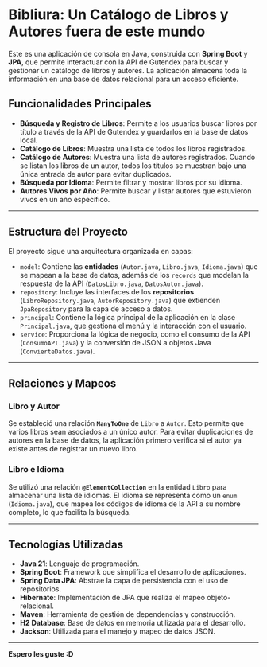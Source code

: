 # Bibliura: Un Catálogo de Libros y Autores fuera de este mundo

Este es una aplicación de consola en Java, construida con **Spring Boot** y **JPA**, que permite interactuar con la API de Gutendex para buscar y gestionar un catálogo de libros y autores. La aplicación almacena toda la información en una base de datos relacional para un acceso eficiente.

## Funcionalidades Principales

* **Búsqueda y Registro de Libros**: Permite a los usuarios buscar libros por título a través de la API de Gutendex y guardarlos en la base de datos local.
* **Catálogo de Libros**: Muestra una lista de todos los libros registrados.
* **Catálogo de Autores**: Muestra una lista de autores registrados. Cuando se listan los libros de un autor, todos los títulos se muestran bajo una única entrada de autor para evitar duplicados.
* **Búsqueda por Idioma**: Permite filtrar y mostrar libros por su idioma.
* **Autores Vivos por Año**: Permite buscar y listar autores que estuvieron vivos en un año específico.

---

## Estructura del Proyecto

El proyecto sigue una arquitectura organizada en capas:

* `model`: Contiene las **entidades** (`Autor.java`, `Libro.java`, `Idioma.java`) que se mapean a la base de datos, además de los `records` que modelan la respuesta de la API (`DatosLibro.java`, `DatosAutor.java`).
* `repository`: Incluye las interfaces de los **repositorios** (`LibroRepository.java`, `AutorRepository.java`) que extienden `JpaRepository` para la capa de acceso a datos.
* `principal`: Contiene la lógica principal de la aplicación en la clase `Principal.java`, que gestiona el menú y la interacción con el usuario.
* `service`: Proporciona la lógica de negocio, como el consumo de la API (`ConsumoAPI.java`) y la conversión de JSON a objetos Java (`ConvierteDatos.java`).

---

## Relaciones y Mapeos

### **Libro y Autor**
Se estableció una relación **`ManyToOne`** de `Libro` a `Autor`. Esto permite que varios libros sean asociados a un único autor. Para evitar duplicaciones de autores en la base de datos, la aplicación primero verifica si el autor ya existe antes de registrar un nuevo libro.

### **Libro e Idioma**
Se utilizó una relación **`@ElementCollection`** en la entidad `Libro` para almacenar una lista de idiomas. El idioma se representa como un `enum` (`Idioma.java`), que mapea los códigos de idioma de la API a su nombre completo, lo que facilita la búsqueda.

---

## Tecnologías Utilizadas

* **Java 21**: Lenguaje de programación.
* **Spring Boot**: Framework que simplifica el desarrollo de aplicaciones.
* **Spring Data JPA**: Abstrae la capa de persistencia con el uso de repositorios.
* **Hibernate**: Implementación de JPA que realiza el mapeo objeto-relacional.
* **Maven**: Herramienta de gestión de dependencias y construcción.
* **H2 Database**: Base de datos en memoria utilizada para el desarrollo.
* **Jackson**: Utilizada para el manejo y mapeo de datos JSON.

---

**Espero les guste :D**
